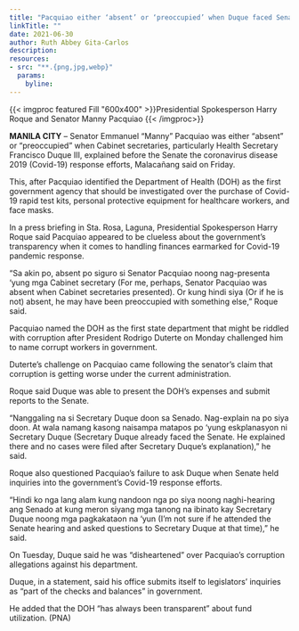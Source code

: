 ```yaml
---
title: "Pacquiao either ‘absent’ or ‘preoccupied’ when Duque faced Senate"
linkTitle: ""
date: 2021-06-30
author: Ruth Abbey Gita-Carlos
description:
resources:
- src: "**.{png,jpg,webp}"
  params:
    byline: 
---
```

{{< imgproc featured Fill "600x400" >}}Presidential Spokesperson Harry Roque and Senator Manny Pacquiao {{< /imgproc>}}

**MANILA CITY** –  Senator Emmanuel “Manny” Pacquiao was either “absent” or “preoccupied” when Cabinet secretaries, particularly Health Secretary Francisco Duque III, explained before the Senate the coronavirus disease 2019 (Covid-19) response efforts, Malacañang said on Friday.

This, after Pacquiao identified the Department of Health (DOH) as the first government agency that should be investigated over the purchase of Covid-19 rapid test kits, personal protective equipment for healthcare workers, and face masks.

In a press briefing in Sta. Rosa, Laguna, Presidential Spokesperson Harry Roque said Pacquiao appeared to be clueless about the government’s transparency when it comes to handling finances earmarked for Covid-19 pandemic response.

“Sa akin po, absent po siguro si Senator Pacquiao noong nag-presenta ‘yung mga Cabinet secretary (For me, perhaps, Senator Pacquiao was absent when Cabinet secretaries presented). Or kung hindi siya (Or if he is not) absent, he may have been preoccupied with something else,” Roque said.

Pacquiao named the DOH as the first state department that might be riddled with corruption after President Rodrigo Duterte on Monday challenged him to name corrupt workers in government.

Duterte’s challenge on Pacquiao came following the senator’s claim that corruption is getting worse under the current administration.

Roque said Duque was able to present the DOH’s expenses and submit reports to the Senate.

“Nanggaling na si Secretary Duque doon sa Senado. Nag-explain na po siya doon. At wala namang kasong naisampa matapos po ‘yung eskplanasyon ni Secretary Duque (Secretary Duque already faced the Senate. He explained there and no cases were filed after Secretary Duque’s explanation),” he said.

Roque also questioned Pacquiao’s failure to ask Duque when Senate held inquiries into the government’s Covid-19 response efforts.

“Hindi ko nga lang alam kung nandoon nga po siya noong naghi-hearing ang Senado at kung meron siyang mga tanong na ibinato kay Secretary Duque noong mga pagkakataon na ‘yun (I’m not sure if he attended the Senate hearing and asked questions to Secretary Duque at that time),” he said.

On Tuesday, Duque said he was “disheartened” over Pacquiao’s corruption allegations against his department.

Duque, in a statement, said his office submits itself to legislators’ inquiries as “part of the checks and balances” in government.

He added that the DOH “has always been transparent” about fund utilization. (PNA) 